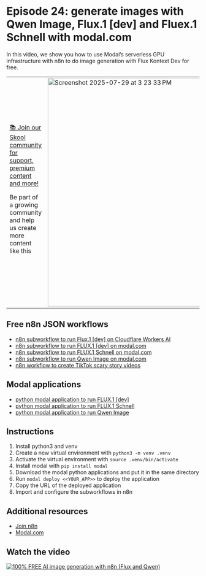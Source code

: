 # Episode 24: generate images with Qwen Image, Flux.1 [dev] and Fluex.1 Schnell with modal.com

In this video, we show you how to use Modal’s serverless GPU infrastructure with n8n to do image generation with Flux Kontext Dev for free.

<table>
  <tr>
    <td>
      <a href="https://www.skool.com/ai-agents-az/about">📚 Join our Skool community for support, premium content and more!</a>
      <p>Be part of a growing community and help us create more content like this</p>
    </td>
    <td>
      <img width="548" height="596" alt="Screenshot 2025-07-29 at 3 23 33 PM" src="https://github.com/user-attachments/assets/d687b58d-92d0-44c0-93f8-7be23d3cb80c" />
    </td>
  </tr>
</table>

## Free n8n JSON workflows

- [n8n subworkflow to run Flux.1 [dev] on Cloudflare Workers AI](n8n_cloudflare_flux_schnell.json)
- [n8n subworkflow to run FLUX.1 [dev] on modal.com](n8n_modal_flux_dev.json)
- [n8n subworkflow to run FLUX.1 Schnell on modal.com](n8n_modal_flux_schnell.json)
- [n8n subworkflow to run Qwen Image on modal.com](n8n_modal_qwen.json)
- [n8n workflow to create TikTok scary story videos](n8n_tiktok_scary.json)

## Modal applications

- [python modal application to run FLUX.1 [dev]](modal_nunchaku_flux_dev.py)
- [python modal application to run FLUX.1 Schnell](modal_nunchaku_flux_schnell.py)
- [python modal application to run Qwen Image](modal_nunchaku_qwen.py)

## Instructions

1. Install python3 and venv
2. Create a new virtual environment with `python3 -m venv .venv`
3. Activate the virtual environment with `source .venv/bin/activate`
4. Install modal with `pip install modal`
5. Download the modal python applications and put it in the same directory
6. Run `modal deploy <<YOUR_APP>>` to deploy the application
7. Copy the URL of the deployed application
8. Import and configure the subworkflows in n8n

## Additional resources

- [Join n8n](https://n8n.partnerlinks.io/fenoo5ekqs1g)
- [Modal.com](https://modal.com)

## Watch the video

[![100% FREE AI image generation with n8n (Flux and Qwen)
](https://img.youtube.com/vi/2tycZNP5_IA/0.jpg)](https://www.youtube.com/watch?v=2tycZNP5_IA)
